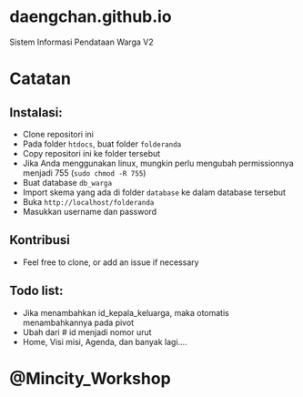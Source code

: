 # daengchan.github.io
Sistem Informasi Pendataan Warga V2

# Catatan
## Instalasi:
- Clone repositori ini
- Pada folder `htdocs`, buat folder `folderanda`
- Copy repositori ini ke folder tersebut
- Jika Anda menggunakan linux, mungkin perlu mengubah permissionnya menjadi 755 (`sudo chmod -R 755`)
- Buat database `db_warga`
- Import skema yang ada di folder `database` ke dalam database tersebut
- Buka `http://localhost/folderanda`
- Masukkan username dan password

## Kontribusi
- Feel free to clone, or add an issue if necessary

## Todo list:
- Jika menambahkan id_kepala_keluarga, maka otomatis menambahkannya pada pivot
- Ubah dari # id menjadi nomor urut
- Home, Visi misi, Agenda, dan banyak lagi....


# @Mincity_Workshop
